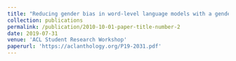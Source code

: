 ```yaml
---
title: "Reducing gender bias in word-level language models with a gender-equalizing loss function"
collection: publications
permalink: /publication/2010-10-01-paper-title-number-2
date: 2019-07-31
venue: 'ACL Student Research Workshop'
paperurl: 'https://aclanthology.org/P19-2031.pdf'
---
```


